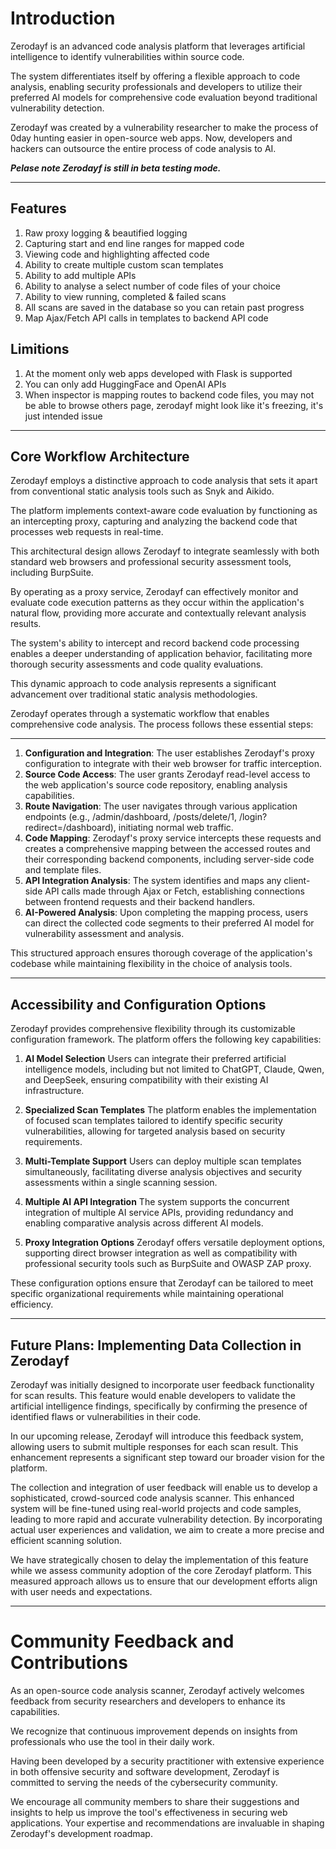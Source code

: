 # Introduction
Zerodayf is an advanced code analysis platform that leverages artificial intelligence to identify vulnerabilities within source code. 

The system differentiates itself by offering a flexible approach to code analysis, enabling security professionals and developers to utilize their preferred AI models for comprehensive code evaluation beyond traditional vulnerability detection.

Zerodayf was created by a vulnerability researcher to make the process of 0day hunting easier in open-source web apps. Now, developers and hackers can outsource the entire process of code analysis to AI.

_**Pelase note Zerodayf is still in beta testing mode.**_

---


## Features
1. Raw proxy logging & beautified logging
2. Capturing start and end line ranges for mapped code
3. Viewing code and highlighting affected code
4. Ability to create multiple custom scan templates
5. Ability to add multiple APIs 
6. Ability to analyse a select number of code files of your choice
7. Ability to view running, completed & failed scans 
8. All scans are saved in the database so you can retain past progress
9. Map Ajax/Fetch API calls in templates to backend API code 



## Limitions
1. At the moment only web apps developed with Flask is supported
2. You can only add HuggingFace and OpenAI APIs
3. When inspector is mapping routes to backend code files, you may not be able to browse others page, zerodayf might look like it's freezing, it's just intended issue 

---

## Core Workflow Architecture
Zerodayf employs a distinctive approach to code analysis that sets it apart from conventional static analysis tools such as Snyk and Aikido.

The platform implements context-aware code evaluation by functioning as an intercepting proxy, capturing and analyzing the backend code that processes web requests in real-time.


This architectural design allows Zerodayf to integrate seamlessly with both standard web browsers and professional security assessment tools, including BurpSuite. 

By operating as a proxy service, Zerodayf can effectively monitor and evaluate code execution patterns as they occur within the application's natural flow, providing more accurate and contextually relevant analysis results.


The system's ability to intercept and record backend code processing enables a deeper understanding of application behavior, facilitating more thorough security assessments and code quality evaluations. 

This dynamic approach to code analysis represents a significant advancement over traditional static analysis methodologies.


Zerodayf operates through a systematic workflow that enables comprehensive code analysis. The process follows these essential steps:

---

1. **Configuration and Integration**: The user establishes Zerodayf's proxy configuration to integrate with their web browser for traffic interception.
2. **Source Code Access**: The user grants Zerodayf read-level access to the web application's source code repository, enabling analysis capabilities.
3. **Route Navigation**: The user navigates through various application endpoints (e.g., /admin/dashboard, /posts/delete/1, /login?redirect=/dashboard), initiating normal web traffic.
4. **Code Mapping**: Zerodayf's proxy service intercepts these requests and creates a comprehensive mapping between the accessed routes and their corresponding backend components, including server-side code and template files.
5. **API Integration Analysis**: The system identifies and maps any client-side API calls made through Ajax or Fetch, establishing connections between frontend requests and their backend handlers.
6. **AI-Powered Analysis**: Upon completing the mapping process, users can direct the collected code segments to their preferred AI model for vulnerability assessment and analysis.

This structured approach ensures thorough coverage of the application's codebase while maintaining flexibility in the choice of analysis tools.

---

## Accessibility and Configuration Options
Zerodayf provides comprehensive flexibility through its customizable configuration framework. The platform offers the following key capabilities:
1. **AI Model Selection**
   Users can integrate their preferred artificial intelligence models, including but not limited to ChatGPT, Claude, Qwen, and DeepSeek, ensuring compatibility with their existing AI infrastructure.

2. **Specialized Scan Templates**
   The platform enables the implementation of focused scan templates tailored to identify specific security vulnerabilities, allowing for targeted analysis based on security requirements.

3. **Multi-Template Support**
   Users can deploy multiple scan templates simultaneously, facilitating diverse analysis objectives and security assessments within a single scanning session.

4. **Multiple AI API Integration**
   The system supports the concurrent integration of multiple AI service APIs, providing redundancy and enabling comparative analysis across different AI models.

5. **Proxy Integration Options**
   Zerodayf offers versatile deployment options, supporting direct browser integration as well as compatibility with professional security tools such as BurpSuite and OWASP ZAP proxy.

These configuration options ensure that Zerodayf can be tailored to meet specific organizational requirements while maintaining operational efficiency.

---

## Future Plans: Implementing Data Collection in Zerodayf
Zerodayf was initially designed to incorporate user feedback functionality for scan results. This feature would enable developers to validate the artificial intelligence findings, specifically by confirming the presence of identified flaws or vulnerabilities in their code.

In our upcoming release, Zerodayf will introduce this feedback system, allowing users to submit multiple responses for each scan result. This enhancement represents a significant step toward our broader vision for the platform.

The collection and integration of user feedback will enable us to develop a sophisticated, crowd-sourced code analysis scanner. This enhanced system will be fine-tuned using real-world projects and code samples, leading to more rapid and accurate vulnerability detection. By incorporating actual user experiences and validation, we aim to create a more precise and efficient scanning solution.

We have strategically chosen to delay the implementation of this feature while we assess community adoption of the core Zerodayf platform. This measured approach allows us to ensure that our development efforts align with user needs and expectations.

---

# Community Feedback and Contributions
As an open-source code analysis scanner, Zerodayf actively welcomes feedback from security researchers and developers to enhance its capabilities. 

We recognize that continuous improvement depends on insights from professionals who use the tool in their daily work.


Having been developed by a security practitioner with extensive experience in both offensive security and software development, Zerodayf is committed to serving the needs of the cybersecurity community. 

We encourage all community members to share their suggestions and insights to help us improve the tool's effectiveness in securing web applications. Your expertise and recommendations are invaluable in shaping Zerodayf's development roadmap.



